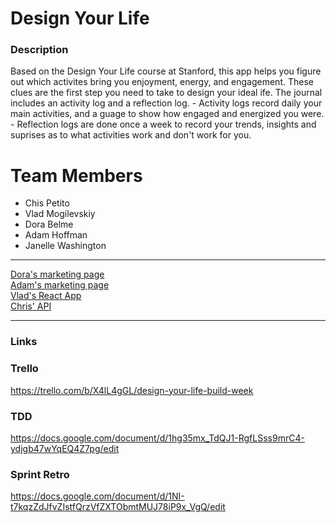 # Design Your Life

### Description

Based on the Design Your Life course at Stanford, this app helps you figure out which activites bring you enjoyment, energy, and engagement. These clues are the first step you need to take to design your ideal ife. The journal includes an activity log and a reflection log.
    - Activity logs record daily your main activities, and a guage to show how engaged and energized you were. 
    - Reflection logs are done once a week to record your trends, insights and suprises as to what activities work and don't work for you. 

# Team Members

- Chis Petito
- Vlad Mogilevskiy
- Dora Belme
- Adam Hoffman
- Janelle Washington

---------------------------------

[Dora's marketing page](https://designyourlifejournal.netlify.com/)<br>
[Adam's marketing page](https://frosty-wozniak-874abb.netlify.com/)<br>
[Vlad's React App](https://designyourlife.netlify.com/)<br>
[Chris' API](https://dyl-backend.herokuapp.com/)

---------------------------------

### Links

### Trello
https://trello.com/b/X4lL4gGL/design-your-life-build-week

### TDD
https://docs.google.com/document/d/1hg35mx_TdQJ1-RgfLSss9mrC4-ydjgb47wYqEQ4Z7pg/edit

### Sprint Retro
https://docs.google.com/document/d/1NI-t7kqzZdJfvZIstfQrzVfZXTObmtMUJ78iP9x_VgQ/edit

